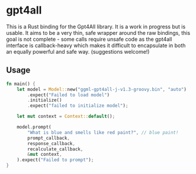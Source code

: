# gpt4all

This is a Rust binding for the Gpt4All library. It is a work in progress but is usable. It aims to be a very thin, safe
wrapper around the raw bindings, this goal is not complete - some calls require unsafe code as the gpt4all interface is
callback-heavy which makes it difficult to encapsulate in both an equally powerful and safe way. (suggestions welcome!)

## Usage

```rust
fn main() {
    let model = Model::new("ggml-gpt4all-j-v1.3-groovy.bin", "auto")
        .expect("Failed to load model")
        .initialize()
        .expect("failed to initialize model");

    let mut context = Context::default();

    model.prompt(
        "What is blue and smells like red paint?", // blue paint!
        prompt_callback,
        response_callback,
        recalculate_callback,
        &mut context,
    ).expect("Failed to prompt");
}
```